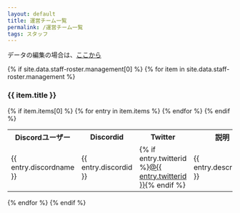 ```yaml
---
layout: default
title: 運営チーム一覧
permalink: /運営チーム一覧
tags: スタッフ
---
```


データの編集の場合は、[ここから](https://github.com/zatsukomu/zatsukomu.tk/blob/master/docs/_data/staff-roster.yml)

{% if site.data.staff-roster.management[0] %}
  {% for item in site.data.staff-roster.management %}
<h3>{{ item.title }}</h3>
      {% if item.items[0] %}
<table>
  <tbody><tr>
    <th>Discordユーザー</th>
    <th>Discordid</th>
    <th>Twitter</th>
    <th>説明</th>
  </tr>
          {% for entry in item.items %}
  <tr>
    <td>{{ entry.discordname }}</td>
    <td>{{ entry.discordid }}</td>
    <td>{% if entry.twitterid %}<a href="https://twitter.com/{{ entry.twitterid }}" title="{{ entry.twitterid }}">@{{ entry.twitterid }}</a>{% endif %}</td>
    <td>{{ entry.description }}</td>
  </tr>
          {% endfor %}
      {% endif %}
      </tbody></table>
    {% endfor %}
{% endif %}



